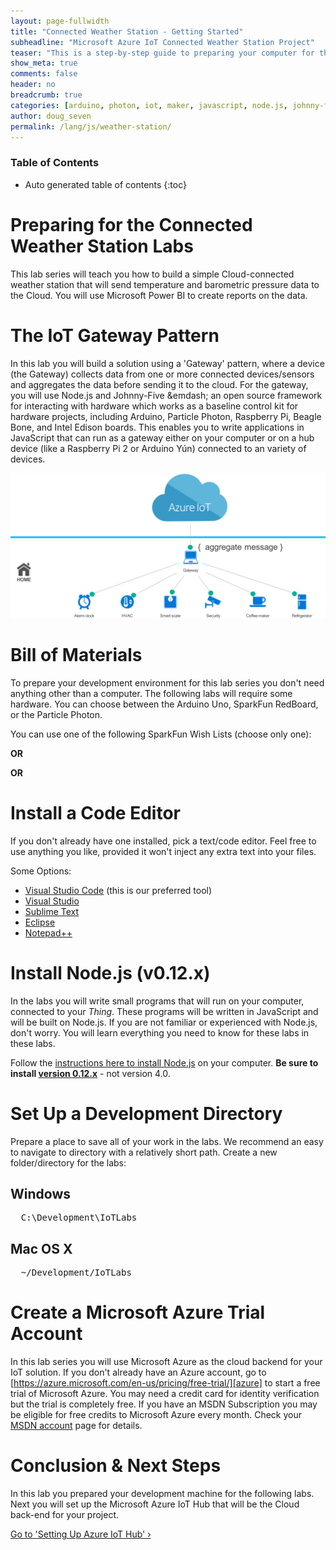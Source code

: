 ```yaml
---
layout: page-fullwidth
title: "Connected Weather Station - Getting Started"
subheadline: "Microsoft Azure IoT Connected Weather Station Project"
teaser: "This is a step-by-step guide to preparing your computer for the Connected Weather Station labs."
show_meta: true
comments: false
header: no
breadcrumb: true
categories: [arduino, photon, iot, maker, javascript, node.js, johnny-five, weather-station]
author: doug_seven
permalink: /lang/js/weather-station/
---
```

### Table of Contents
*  Auto generated table of contents
{:toc}

# Preparing for the Connected Weather Station Labs
This lab series will teach you how to build a simple Cloud-connected weather station that will send temperature and barometric pressure data to the Cloud. You will use Microsoft Power BI to create reports on the data. 

# The IoT Gateway Pattern
In this lab you will build a solution using a 'Gateway' pattern, where a device (the Gateway) collects data from one or more connected devices/sensors and aggregates the data before sending it to the cloud. For the gateway, you will use Node.js and Johnny-Five &emdash; an open source framework for interacting with hardware which works as a baseline control kit for hardware projects, including Arduino, Particle Photon, Raspberry Pi, Beagle Bone, and Intel Edison boards. This enables you to write applications in JavaScript that can run as a gateway either on your computer or on a hub device (like a Raspberry Pi 2 or Arduino Y&uacute;n) connected to an variety of devices.

<img src="/images/gatewaypattern.png"/>

# Bill of Materials
To prepare your development environment for this lab series you don't need anything other than a computer. The following labs will require some hardware. You can choose between the Arduino Uno, SparkFun RedBoard, or the Particle Photon. 

You can use one of the following SparkFun Wish Lists (choose only one):

<script src="https://www.sparkfun.com/wish_lists/120920.js"></script>

__OR__  

<script src="https://www.sparkfun.com/wish_lists/121094.js"></script>

__OR__

<script src="https://www.sparkfun.com/wish_lists/120921.js"></script>

# Install a Code Editor
If you don't already have one installed, pick a text/code editor. Feel free to use anything you like, provided it won't inject any extra text into your files.

Some Options:

* [Visual Studio Code][vscode] (this is our preferred tool)
* [Visual Studio][vs]
* [Sublime Text][sublime] 
* [Eclipse][eclipse] 
* [Notepad++][notepad]

# Install Node.js (v0.12.x)
In the labs you will write small programs that will run on your computer, connected to your _Thing_. These programs will be written in JavaScript and will be built on Node.js. If you are not familiar or experienced with Node.js, don't worry. You will learn everything you need to know for these labs in these labs. 

Follow the [instructions here to install Node.js][node] on your computer. __Be sure to install [version 0.12.x][node_12_7]__ - not version 4.0.

# Set Up a Development Directory
Prepare a place to save all of your work in the labs. We recommend an easy to navigate to directory with a relatively short path. Create a new folder/directory for the labs:

## Windows
<pre>
  C:\Development\IoTLabs
</pre>

## Mac OS X
<pre>
  ~/Development/IoTLabs
</pre>

# Create a Microsoft Azure Trial Account
In this lab series you will use Microsoft Azure as the cloud backend for your IoT solution. If you don't already have an Azure account, go to [https://azure.microsoft.com/en-us/pricing/free-trial/][azure] to start a free trial of Microsoft Azure. You may need a credit card for identity verification but the trial is completely free. If you have an MSDN Subscription you may be eligible for free credits to Microsoft Azure every month. Check your [MSDN account][msdn] page for details.

# Conclusion &amp; Next Steps
In this lab you prepared your development machine for the following labs. Next you will set up the Microsoft Azure IoT Hub that will be the Cloud back-end for your project.

<a class="radius button small" href="{{ site.url }}/lang/js/weather-station/setup-azure-iot-hub/">Go to 'Setting Up Azure IoT Hub' ›</a>

[getting-started]: /getting-started/
[setup-azure-iot-hub]: /setup-azure-iot-hub/
[setup-photon]: /setup-photon/
[setup-arduino]: /setup-arduino/
[sending-telemetry]: /sending-telemetry/
[visualize-iot-with-powerbi]: /visualize-iot-with-powerbi/
[nextlab]: /setup-azure-iot-hub/
[vscode]: http://code.visualstudio.com
[vs]: http://www.visualstudio.com 
[sublime]: http://www.sublimetext.com 
[eclipse]: http://www.eclipse.org/downloads/ 
[notepad]: http://notepad-plus-plus.org/
[node]: http://nodejs.org/
[azure]: https://azure.microsoft.com/en-us/pricing/free-trial/
[msdn]: https://msdn.microsoft.com/subscriptions/manage/
[node_12_7]: https://nodejs.org/dist/v0.12.7/